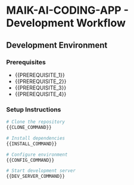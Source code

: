 # MAIK-AI-CODING-APP - Development Workflow

## Development Environment

### Prerequisites

- {{PREREQUISITE_1}}
- {{PREREQUISITE_2}}
- {{PREREQUISITE_3}}
- {{PREREQUISITE_4}}

### Setup Instructions

```bash
# Clone the repository
{{CLONE_COMMAND}}

# Install dependencies
{{INSTALL_COMMAND}}

# Configure environment
{{CONFIG_COMMAND}}

# Start development server
{{DEV_SERVER_COMMAND}}
